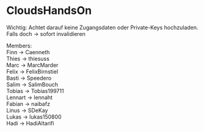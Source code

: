 # CloudsHandsOn

Wichtig: Achtet darauf keine Zugangsdaten oder Private-Keys hochzuladen. Falls doch -> sofort invalidieren

Members: \
Finn -> Caenneth \
Thies -> thiesuss \
Marc -> MarcMarder \
Felix -> FelixBirnstiel \
Basti -> Speedero \
Salim -> SalimBouch \
Tobias -> Tobias199711 \
Lennart -> lennaht \
Fabian -> naibafz \
Linus -> SDeKay \
Lukas -> lukas150800 \
Hadi -> HadiAltarifi
